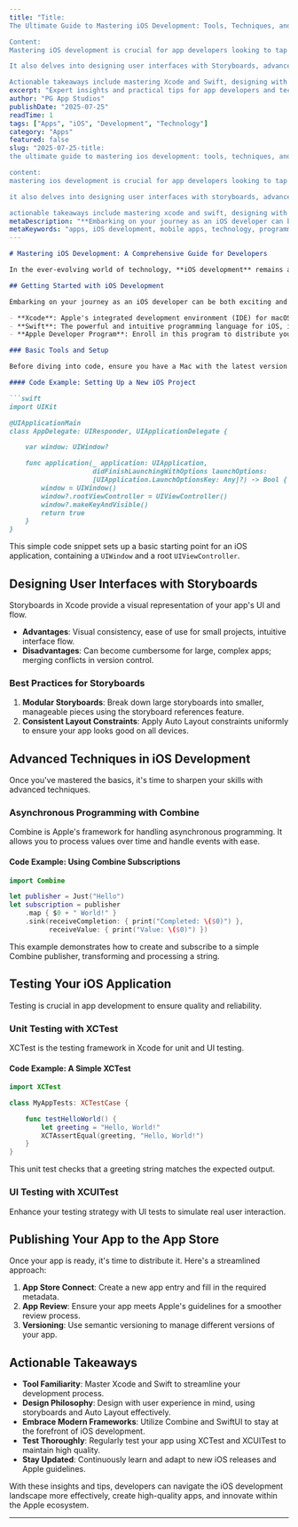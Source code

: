 ```yaml
---
title: "Title:
The Ultimate Guide to Mastering iOS Development: Tools, Techniques, and Best Practices

Content:
Mastering iOS development is crucial for app developers looking to tap into the lucrative Apple ecosystem. With millions of iPhone users globally, creating apps for iOS can be extremely rewarding. This comprehensive guide offers insights on getting started with iOS development, including tools like Xcode and Swift, as well as the importance of enrolling in the Apple Developer Program.

It also delves into designing user interfaces with Storyboards, advanced techniques such as asynchronous programming with Combine, and the significance of testing your iOS application with XCTest and XCUITest. Additionally, it provides a streamlined approach to publishing your app to the App Store, emphasizing the use of App Store Connect and versioning strategies.

Actionable takeaways include mastering Xcode and Swift, designing with user experience in mind, embracing modern frameworks like Combine and SwiftUI, thorough testing practices, and staying updated with new iOS releases and Apple guidelines. By following these tips, developers can navigate the iOS development landscape effectively, create high-quality apps, and innovate within the Apple ecosystem."
excerpt: "Expert insights and practical tips for app developers and tech enthusiasts"
author: "PG App Studios"
publishDate: "2025-07-25"
readTime: 1
tags: ["Apps", "iOS", "Development", "Technology"]
category: "Apps"
featured: false
slug: "2025-07-25-title:
the ultimate guide to mastering ios development: tools, techniques, and best practices

content:
mastering ios development is crucial for app developers looking to tap into the lucrative apple ecosystem. with millions of iphone users globally, creating apps for ios can be extremely rewarding. this comprehensive guide offers insights on getting started with ios development, including tools like xcode and swift, as well as the importance of enrolling in the apple developer program.

it also delves into designing user interfaces with storyboards, advanced techniques such as asynchronous programming with combine, and the significance of testing your ios application with xctest and xcuitest. additionally, it provides a streamlined approach to publishing your app to the app store, emphasizing the use of app store connect and versioning strategies.

actionable takeaways include mastering xcode and swift, designing with user experience in mind, embracing modern frameworks like combine and swiftui, thorough testing practices, and staying updated with new ios releases and apple guidelines. by following these tips, developers can navigate the ios development landscape effectively, create high-quality apps, and innovate within the apple ecosystem."
metaDescription: "**Embarking on your journey as an iOS developer can be both exciting and daunting.**..."
metaKeywords: "apps, iOS development, mobile apps, technology, programming"
---
```

```markdown
# Mastering iOS Development: A Comprehensive Guide for Developers

In the ever-evolving world of technology, **iOS development** remains a critical pillar for app developers looking to tap into the lucrative Apple ecosystem. With millions of iPhone users globally, creating apps for iOS can be extremely rewarding. However, staying up-to-date with the latest tools, techniques, and best practices is essential for success.

## Getting Started with iOS Development

Embarking on your journey as an iOS developer can be both exciting and daunting. To ease your way into iOS development, here's a quick overview of the tools and prerequisites:

- **Xcode**: Apple's integrated development environment (IDE) for macOS. It provides all the tools you need to create, test, and debug iOS apps.
- **Swift**: The powerful and intuitive programming language for iOS, iPadOS, macOS, tvOS, and watchOS.
- **Apple Developer Program**: Enroll in this program to distribute your apps on the App Store.

### Basic Tools and Setup

Before diving into code, ensure you have a Mac with the latest version of macOS and Xcode installed. Xcode includes a suite of development tools, such as Interface Builder for designing UIs and Simulator for testing applications.

#### Code Example: Setting Up a New iOS Project

```swift
import UIKit

@UIApplicationMain
class AppDelegate: UIResponder, UIApplicationDelegate {

    var window: UIWindow?

    func application(_ application: UIApplication, 
                     didFinishLaunchingWithOptions launchOptions: 
                     [UIApplication.LaunchOptionsKey: Any]?) -> Bool {
        window = UIWindow()
        window?.rootViewController = UIViewController()
        window?.makeKeyAndVisible()
        return true
    }
}
```

This simple code snippet sets up a basic starting point for an iOS application, containing a `UIWindow` and a root `UIViewController`.

## Designing User Interfaces with Storyboards

Storyboards in Xcode provide a visual representation of your app's UI and flow.

- **Advantages**: Visual consistency, ease of use for small projects, intuitive interface flow.
- **Disadvantages**: Can become cumbersome for large, complex apps; merging conflicts in version control.

### Best Practices for Storyboards

1. **Modular Storyboards**: Break down large storyboards into smaller, manageable pieces using the storyboard references feature.
2. **Consistent Layout Constraints**: Apply Auto Layout constraints uniformly to ensure your app looks good on all devices.

## Advanced Techniques in iOS Development

Once you've mastered the basics, it's time to sharpen your skills with advanced techniques.

### Asynchronous Programming with Combine

Combine is Apple's framework for handling asynchronous programming. It allows you to process values over time and handle events with ease.

#### Code Example: Using Combine Subscriptions

```swift
import Combine

let publisher = Just("Hello")
let subscription = publisher
    .map { $0 + " World!" }
    .sink(receiveCompletion: { print("Completed: \($0)") },
          receiveValue: { print("Value: \($0)") })
```

This example demonstrates how to create and subscribe to a simple Combine publisher, transforming and processing a string.

## Testing Your iOS Application

Testing is crucial in app development to ensure quality and reliability.

### Unit Testing with XCTest

XCTest is the testing framework in Xcode for unit and UI testing.

#### Code Example: A Simple XCTest

```swift
import XCTest

class MyAppTests: XCTestCase {

    func testHelloWorld() {
        let greeting = "Hello, World!"
        XCTAssertEqual(greeting, "Hello, World!")
    }
}
```

This unit test checks that a greeting string matches the expected output.

### UI Testing with XCUITest

Enhance your testing strategy with UI tests to simulate real user interaction.

## Publishing Your App to the App Store

Once your app is ready, it's time to distribute it. Here's a streamlined approach:

1. **App Store Connect**: Create a new app entry and fill in the required metadata.
2. **App Review**: Ensure your app meets Apple's guidelines for a smoother review process.
3. **Versioning**: Use semantic versioning to manage different versions of your app.

## Actionable Takeaways

- **Tool Familiarity**: Master Xcode and Swift to streamline your development process.
- **Design Philosophy**: Design with user experience in mind, using storyboards and Auto Layout effectively.
- **Embrace Modern Frameworks**: Utilize Combine and SwiftUI to stay at the forefront of iOS development.
- **Test Thoroughly**: Regularly test your app using XCTest and XCUITest to maintain high quality.
- **Stay Updated**: Continuously learn and adapt to new iOS releases and Apple guidelines.

With these insights and tips, developers can navigate the iOS development landscape more effectively, create high-quality apps, and innovate within the Apple ecosystem.

---
```